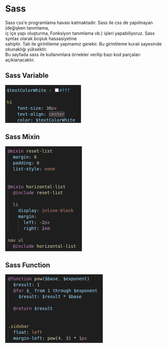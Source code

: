 # Sass  
Sass css'e programlama havası katmaktadır. Sass ile css de yapılmayan (değişken tanımlama,  
iç içe yapı oluşturma, Fonksiyon tanımlama vb.) işleri yapabiliyoruz. Sass syntax olarak boşluk hassasiyetine  
sahiptir. Tab ile girintileme yapmamız gerekir. Bu girintileme kuralı sayesinde okunaklığı yüksektir.  
Bu sayfada sass ile kullanımlara örnekler verilip bazı kod parçaları açıklanacaktır.  

## Sass Variable  
![resim](https://raw.githubusercontent.com/yasinsahin0/AVMWebSite/main/readme/image/sassvariable.png?token=ANPXO2PEKL3EFEZRUVDDBKLBUIWCM)

## Sass Mixin
![resim](https://raw.githubusercontent.com/yasinsahin0/AVMWebSite/main/readme/image/sassmixin.png?token=ANPXO2LCAVF6OMYK2NXV7ATBUIWCK)

## Sass Function  
![resim](https://raw.githubusercontent.com/yasinsahin0/AVMWebSite/main/readme/image/sassfunction.png?token=ANPXO2O6WBC5KEVGFMZMZCTBUIWEE)

